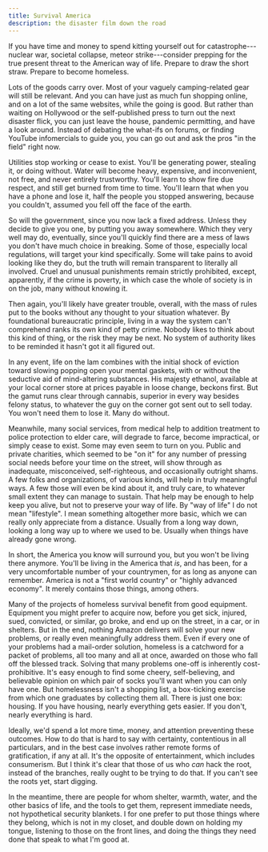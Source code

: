 ```yaml
---
title: Survival America
description: the disaster film down the road
---
```


If you have time and money to spend kitting yourself out for catastrophe---nuclear war, societal collapse, meteor strike---consider prepping for the true present threat to the American way of life.  Prepare to draw the short straw.  Prepare to become homeless.

Lots of the goods carry over.  Most of your vaguely camping-related gear will still be relevant. And you can have just as much fun shopping online, and on a lot of the same websites, while the going is good.  But rather than waiting on Hollywood or the self-published press to turn out the next disaster flick, you can just leave the house, pandemic permitting, and have a look around.  Instead of debating the what-ifs on forums, or finding YouTube infomercials to guide you, you can go out and ask the pros "in the field" right now.

Utilities stop working or cease to exist.  You'll be generating power, stealing it, or doing without.  Water will become heavy, expensive, and inconvenient, not free, and never entirely trustworthy.  You'll learn to show fire due respect, and still get burned from time to time.  You'll learn that when you have a phone and lose it, half the people you stopped answering, because you couldn't, assumed you fell off the face of the earth.

So will the government, since you now lack a fixed address.  Unless they decide to give you one, by putting you away somewhere.  Which they very well may do, eventually, since you'll quickly find there are a mess of laws you don't have much choice in breaking.  Some of those, especially local regulations, will target your kind specifically.  Some will take pains to avoid looking like they do, but the truth will remain transparent to literally all involved.  Cruel and unusual punishments remain strictly prohibited, except, apparently, if the crime is poverty, in which case the whole of society is in on the job, many without knowing it.

Then again, you'll likely have greater trouble, overall, with the mass of rules put to the books without any thought to your situation whatever.  By foundational bureaucratic principle, living in a way the system can't comprehend ranks its own kind of petty crime.  Nobody likes to think about this kind of thing, or the risk they may be next.  No system of authority likes to be reminded it hasn't got it all figured out.

In any event, life on the lam combines with the initial shock of eviction toward slowing popping open your mental gaskets, with or without the seductive aid of mind-altering substances.  His majesty ethanol, available at your local corner store at prices payable in loose change, beckons first.  But the gamut runs clear through cannabis, superior in every way besides felony status, to whatever the guy on the corner got sent out to sell today.  You won't need them to lose it.  Many do without.

Meanwhile, many social services, from medical help to addition treatment to police protection to elder care, will degrade to farce, become impractical, or simply cease to exist.  Some may even seem to turn on you.  Public and private charities, which seemed to be "on it" for any number of pressing social needs before your time on the street, will show through as inadequate, misconceived, self-righteous, and occasionally outright shams.  A few folks and organizations, of various kinds, will help in truly meaningful ways.  A few those will even be kind about it, and truly care, to whatever small extent they can manage to sustain.  That help may be enough to help keep you alive, but not to preserve your way of life.  By "way of life" I do not mean "lifestyle".  I mean something altogether more basic, which we can really only appreciate from a distance.  Usually from a long way down, looking a long way up to where we used to be.  Usually when things have already gone wrong.

In short, the America you know will surround you, but you won't be living there anymore.  You'll be living in the America that _is_, and has been, for a very uncomfortable number of your countrymen, for as long as anyone can remember.  America is not a "first world country" or "highly advanced economy".  It merely contains those things, among others.

Many of the projects of homeless survival benefit from good equipment.  Equipment you might prefer to acquire now, before you get sick, injured, sued, convicted, or similar, go broke, and end up on the street, in a car, or in shelters.  But in the end, nothing Amazon delivers will solve your new problems, or really even meaningfully address them.  Even if every one of your problems had a mail-order solution, homeless is a catchword for a packet of problems, all too many and all at once, awarded on those who fall off the blessed track.  Solving that many problems one-off is inherently cost-prohibitive.  It's easy enough to find some cheery, self-believing, and believable opinion on which pair of socks you'll want when you can only have one.  But homelessness isn't a shopping list, a box-ticking exercise from which one graduates by collecting them all.  There is just one box: housing.  If you have housing, nearly everything gets easier.  If you don't, nearly everything is hard.

Ideally, we'd spend a lot more time, money, and attention preventing these outcomes.  How to do that is hard to say with certainty, contentious in all particulars, and in the best case involves rather remote forms of gratification, if any at all.  It's the opposite of entertainment, which includes consumerism.  But I think it's clear that those of us who _can_ hack the root, instead of the branches, really ought to be trying to do that.  If you can't see the roots yet, start digging.

In the meantime, there are people for whom shelter, warmth, water, and the other basics of life, and the tools to get them, represent immediate needs, not hypothetical security blankets.  I for one prefer to put those things where they belong, which is not in my closet, and double down on holding my tongue, listening to those on the front lines, and doing the things they need done that speak to what I'm good at.

